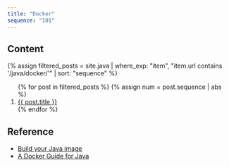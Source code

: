 ```yaml
---
title: "Docker"
sequence: "101"
---
```


## Content

{%
assign filtered_posts = site.java |
where_exp: "item", "item.url contains '/java/docker/'" |
sort: "sequence"
%}
<ol>
    {% for post in filtered_posts %}
    {% assign num = post.sequence | abs %}
    <li>
        <a href="{{ post.url }}">{{ post.title }}</a>
    </li>
    {% endfor %}
</ol>

## Reference

- [Build your Java image](https://docs.docker.com/language/java/build-images/)
- [A Docker Guide for Java](https://www.baeldung.com/docker-java-api)
